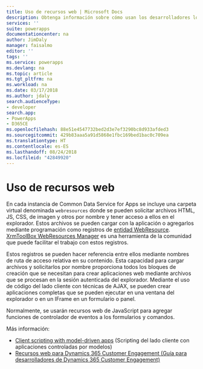 ```yaml
---
title: Uso de recursos web | Microsoft Docs
description: Obtenga información sobre cómo usan los desarrolladores los recursos web dentro de las aplicaciones controladas por modelos.
services: ''
suite: powerapps
documentationcenter: na
author: JimDaly
manager: faisalmo
editor: ''
tags: ''
ms.service: powerapps
ms.devlang: na
ms.topic: article
ms.tgt_pltfrm: na
ms.workload: na
ms.date: 03/17/2018
ms.author: jdaly
search.audienceType:
- developer
search.app:
- PowerApps
- D365CE
ms.openlocfilehash: 88e51e4547732bed2d3e7ef3290bc8d933afded3
ms.sourcegitcommit: 429b83aaa5a91d5868e1fbc169bed1bac0c709ea
ms.translationtype: HT
ms.contentlocale: es-ES
ms.lasthandoff: 08/24/2018
ms.locfileid: "42849920"
---
```

# <a name="use-web-resources"></a>Uso de recursos web

En cada instancia de Common Data Service for Apps se incluye una carpeta virtual denominada `webresources` donde se pueden solicitar archivos HTML, JS, CSS, de imagen y otros por nombre y tener acceso a ellos en el explorador. Estos archivos se pueden cargar con la aplicación o agregarlos mediante programación como registros de [entidad WebResource](../common-data-service/reference/entities/webresource.md). [XrmToolBox WebResources Manager](https://www.xrmtoolbox.com/plugins/MsCrmTools.WebResourcesManager/) es una herramienta de la comunidad que puede facilitar el trabajo con estos registros.

Estos registros se pueden hacer referencia entre ellos mediante nombres de ruta de acceso relativa en su contenido. Esta capacidad para cargar archivos y solicitarlos por nombre proporciona todos los bloques de creación que se necesitan para crear aplicaciones web mediante archivos que se procesan en la sesión autenticada del explorador. Mediante el uso de código del lado cliente con técnicas de AJAX, se pueden crear aplicaciones completas que se pueden ejecutar en una ventana del explorador o en un IFrame en un formulario o panel. 

Normalmente, se usarán recursos web de JavaScript para agregar funciones de controlador de eventos a los formularios y comandos.

Más información:
- [Client scripting with model-driven apps](client-scripting.md) (Scripting del lado cliente con aplicaciones controladas por modelos)
- [Recursos web para Dynamics 365 Customer Engagement (Guía para desarrolladores de Dynamics 365 Customer Engagement)](/dynamics365/customer-engagement/developer/web-resources)
